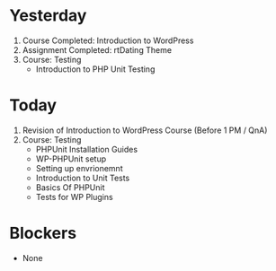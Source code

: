 # Yesterday
1. Course Completed: Introduction to WordPress
2. Assignment Completed: rtDating Theme
3. Course: Testing
   - Introduction to PHP Unit Testing

# Today
1. Revision of Introduction to WordPress Course (Before 1 PM / QnA)
2. Course: Testing
    - PHPUnit Installation Guides
    - WP-PHPUnit setup
    - Setting up envrionemnt
    - Introduction to Unit Tests
    - Basics Of PHPUnit
    - Tests for WP Plugins

# Blockers
- None